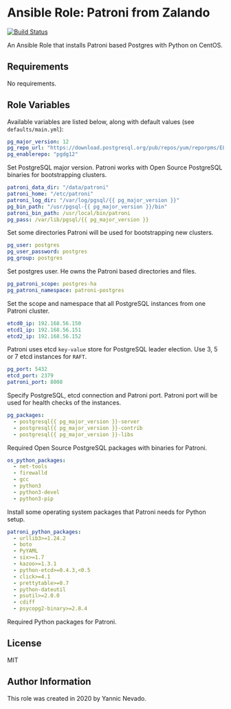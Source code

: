 # Ansible Role: Patroni from Zalando

[![Build Status](https://travis-ci.com/yanehi/ansible-role-patroni.svg?branch=master)](https://travis-ci.org/yanehi/ansible-role-patroni)

An Ansible Role that installs Patroni based Postgres with Python on CentOS.

## Requirements

No requirements.

## Role Variables

Available variables are listed below, along with default values (see `defaults/main.yml`):

```yml
pg_major_version: 12
pg_repo_url: "https://download.postgresql.org/pub/repos/yum/reporpms/EL-7-x86_64/pgdg-redhat-repo-latest.noarch.rpm"
pg_enablerepo: "pgdg12"
```
Set PostgreSQL major version. Patroni works with Open Source PostgreSQL binaries for bootstrapping clusters.

```yml
patroni_data_dir: "/data/patroni"
patroni_home: "/etc/patroni"
patroni_log_dir: "/var/log/pgsql/{{ pg_major_version }}"
pg_bin_path: "/usr/pgsql-{{ pg_major_version }}/bin"
patroni_bin_path: /usr/local/bin/patroni
pg_pass: /var/lib/pgsql/{{ pg_major_version }}
```
Set some directories Patroni will be used for bootstrapping new clusters.

```yml
pg_user: postgres
pg_user_password: postgres
pg_group: postgres
```
Set postgres user. He owns the Patroni based directories and files. 

```yml
pg_patroni_scope: postgres-ha
pg_patroni_namespace: patroni-postgres
```
Set the scope and namespace that all PostgreSQL instances from one Patroni cluster.

```yml
etcd0_ip: 192.168.56.150
etcd1_ip: 192.168.56.151
etcd2_ip: 192.168.56.152
```
Patroni uses etcd `key-value` store for PostgreSQL leader election. Use 3, 5 or 7 etcd instances for `RAFT`.

```yml
pg_port: 5432
etcd_port: 2379
patroni_port: 8008
```
Specify PostgreSQL, etcd connection and Patroni port. Patroni port will be used for health checks of the instances. 

```yml
pg_packages:
  - postgresql{{ pg_major_version }}-server
  - postgresql{{ pg_major_version }}-contrib
  - postgresql{{ pg_major_version }}-libs
```
Required Open Source PostgreSQL packages with binaries for Patroni.

```yml
os_python_packages:
  - net-tools
  - firewalld
  - gcc
  - python3
  - python3-devel
  - python3-pip
```
Install some operating system packages that Patroni needs for Python setup.

```yml
patroni_python_packages:
  - urllib3>=1.24.2
  - boto
  - PyYAML
  - six>=1.7
  - kazoo>=1.3.1
  - python-etcd>=0.4.3,<0.5
  - click>=4.1
  - prettytable>=0.7
  - python-dateutil
  - psutil>=2.0.0
  - cdiff
  - psycopg2-binary>=2.8.4
```
Required Python packages for Patroni.

## License

MIT

## Author Information

This role was created in 2020 by Yannic Nevado.